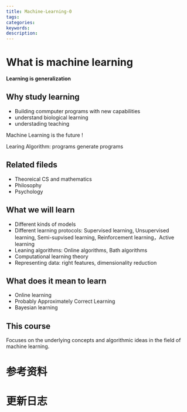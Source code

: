 ```yaml
---
title: Machine-Learning-0
tags:
categories:
keywords:
description:
---
```


# What is machine learning

**Learning is generalization**


## Why study learning

- Building commputer programs with new capabilities
- understand biological learning
- understading teaching


Machine Learning is the future !

Learing Algorithm: programs generate programs

## Related fileds

- Theoreical CS and mathematics
- Philosophy
- Psychology


## What we will learn

- Different kinds of models
- Different learning protocols: Supervised learning, Unsupervised learning, Semi-supvised learning, Reinforcement learning，Active learning
- Leaning algorithms: Online algorithms, Bath algorithms
- Computational learning theory
- Representing data: right features, dimensionality reduction


## What does it mean to learn

- Online learning
- Probably Approximately Correct Learning
- Bayesian learning


## This course

Focuses on the underlying concepts and algorithmic ideas in the field of machine learning.


# 参考资料

# 更新日志
